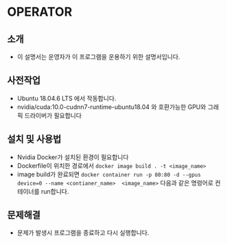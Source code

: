 # OPERATOR

## 소개
* 이 설명서는 운영자가 이 프로그램을 운용하기 위한 설명서입니다.

## 사전작업
* Ubuntu 18.04.6 LTS 에서 작동합니다.
* nvidia/cuda:10.0-cudnn7-runtime-ubuntu18.04 와 호환가능한 GPU와 그래픽 드라이버가 필요합니다

## 설치 및 사용법
* Nvidia Docker가 설치된 환경이 필요합니다
* Dockerfile이 위치한 경로에서 `docker image build . -t <image_name>`
* image build가 완료되면 `docker container run -p 80:80 -d --gpus device=0 --name <contianer_name>  <image_name>` 다음과 같은 명령어로 컨테이너를 run합니다.

## 문제해결
* 문제가 발생시 프로그램을 종료하고 다시 실행합니다.
